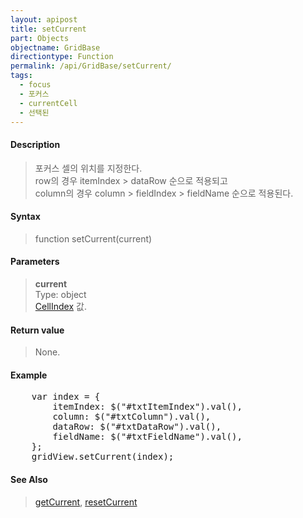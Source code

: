 ```yaml
---
layout: apipost
title: setCurrent
part: Objects
objectname: GridBase
directiontype: Function
permalink: /api/GridBase/setCurrent/
tags:
  - focus
  - 포커스
  - currentCell
  - 선택된
---
```



#### Description

> 포커스 셀의 위치를 지정한다.  
> row의 경우 itemIndex > dataRow 순으로 적용되고  
> column의 경우 column > fieldIndex > fieldName 순으로 적용된다.  

#### Syntax

> function setCurrent(current)

#### Parameters

> **current**  
> Type: object  
> [CellIndex](/api/types/CellIndex/) 값.

#### Return value

> None.

#### Example

<pre class="prettyprint">
    var index = {
        itemIndex: $("#txtItemIndex").val(),
        column: $("#txtColumn").val(),
        dataRow: $("#txtDataRow").val(),
        fieldName: $("#txtFieldName").val(),
    };
    gridView.setCurrent(index);
</pre>

#### See Also
> [getCurrent](/api/GridBase/getCurrent), [resetCurrent](/api/GridBase/resetCurrent)